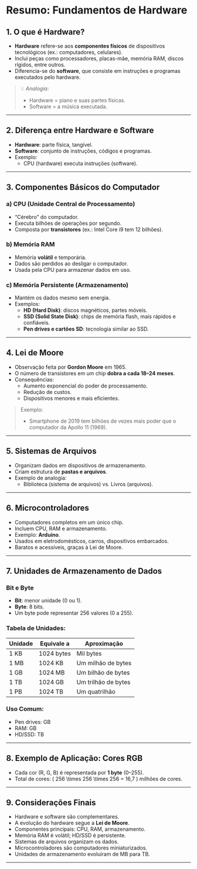 
# Resumo: Fundamentos de Hardware

## 1. O que é Hardware?
- **Hardware** refere-se aos **componentes físicos** de dispositivos tecnológicos (ex.: computadores, celulares).
- Inclui peças como processadores, placas-mãe, memória RAM, discos rígidos, entre outros.
- Diferencia-se do **software**, que consiste em instruções e programas executados pelo hardware.

> 💡 *Analogia:*
> - Hardware = piano e suas partes físicas.
> - Software = a música executada.

---

## 2. Diferença entre Hardware e Software
- **Hardware**: parte física, tangível.
- **Software**: conjunto de instruções, códigos e programas.
- Exemplo: 
  - CPU (hardware) executa instruções (software).

---

## 3. Componentes Básicos do Computador

### a) CPU (Unidade Central de Processamento)
- “Cérebro” do computador.
- Executa bilhões de operações por segundo.
- Composta por **transistores** (ex.: Intel Core i9 tem 12 bilhões).

### b) Memória RAM
- Memória **volátil** e temporária.
- Dados são perdidos ao desligar o computador.
- Usada pela CPU para armazenar dados em uso.

### c) Memória Persistente (Armazenamento)
- Mantém os dados mesmo sem energia.
- Exemplos:
  - **HD (Hard Disk)**: discos magnéticos, partes móveis.
  - **SSD (Solid State Disk)**: chips de memória flash, mais rápidos e confiáveis.
  - **Pen drives e cartões SD**: tecnologia similar ao SSD.

---

## 4. Lei de Moore
- Observação feita por **Gordon Moore** em 1965.
- O número de transistores em um chip **dobra a cada 18–24 meses**.
- Consequências:
  - Aumento exponencial do poder de processamento.
  - Redução de custos.
  - Dispositivos menores e mais eficientes.

> Exemplo: 
> - Smartphone de 2019 tem bilhões de vezes mais poder que o computador da Apollo 11 (1969).

---

## 5. Sistemas de Arquivos
- Organizam dados em dispositivos de armazenamento.
- Criam estrutura de **pastas e arquivos**.
- Exemplo de analogia: 
  - Biblioteca (sistema de arquivos) vs. Livros (arquivos).

---

## 6. Microcontroladores
- Computadores completos em um único chip.
- Incluem CPU, RAM e armazenamento.
- Exemplo: **Arduino**.
- Usados em eletrodomésticos, carros, dispositivos embarcados.
- Baratos e acessíveis, graças à Lei de Moore.

---

## 7. Unidades de Armazenamento de Dados

### Bit e Byte
- **Bit**: menor unidade (0 ou 1).
- **Byte**: 8 bits.
- Um byte pode representar 256 valores (0 a 255).

### Tabela de Unidades:
| Unidade | Equivale a         | Aproximação         |
|---------|--------------------|---------------------|
| 1 KB    | 1024 bytes         | Mil bytes           |
| 1 MB    | 1024 KB            | Um milhão de bytes  |
| 1 GB    | 1024 MB            | Um bilhão de bytes  |
| 1 TB    | 1024 GB            | Um trilhão de bytes |
| 1 PB    | 1024 TB            | Um quatrilhão       |

### Uso Comum:
- Pen drives: GB
- RAM: GB
- HD/SSD: TB

---

## 8. Exemplo de Aplicação: Cores RGB
- Cada cor (R, G, B) é representada por **1 byte** (0–255).
- Total de cores: \( 256 \times 256 \times 256 = 16,7 \) milhões de cores.

---

## 9. Considerações Finais
- Hardware e software são complementares.
- A evolução do hardware segue a **Lei de Moore**.
- Componentes principais: CPU, RAM, armazenamento.
- Memória RAM é volátil; HD/SSD é persistente.
- Sistemas de arquivos organizam os dados.
- Microcontroladores são computadores miniaturizados.
- Unidades de armazenamento evoluíram de MB para TB.

---
